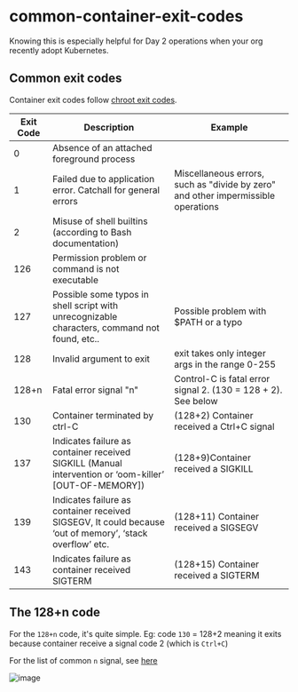 # common-container-exit-codes

Knowing this is especially helpful for Day 2 operations when your org recently adopt Kubernetes.

## Common exit codes

Container exit codes follow [chroot exit codes](https://tldp.org/LDP/abs/html/exitcodes.html).


| Exit Code | Description                                                                                              | Example                                                                           |
|-----------|----------------------------------------------------------------------------------------------------------|-----------------------------------------------------------------------------------|
|     0     | Absence of an attached foreground process                                                                |                                                                                   |
|     1     | Failed due to application error. Catchall for general errors                                             | Miscellaneous errors, such as "divide by zero" and other impermissible operations |
|     2     | Misuse of shell builtins (according to Bash documentation)                                               |                                                                                   |
|    126    | Permission problem or command is not executable                                                          |                                                                                   |
|    127    | Possible some typos in shell script with unrecognizable characters, command not found, etc..             | Possible problem with $PATH or a typo                                             |
|    128    | Invalid argument to exit                                                                                 | exit takes only integer args in the range 0-255                                   |
|   128+n   | Fatal error signal "n"                                                                                   | Control-C is fatal error signal 2. (130 = 128 + 2). See below                     |
|    130    | Container terminated by ctrl-C                                                                           | (128+2) Container received a Ctrl+C signal                                                                                   |
|    137    | Indicates failure as container received SIGKILL (Manual intervention or ‘oom-killer’ [OUT-OF-MEMORY])    | (128+9)Container received a SIGKILL                                               |
|    139    | Indicates failure as container received SIGSEGV, It could because ‘out of memory’, ‘stack overflow’ etc. | (128+11) Container received a SIGSEGV                                             |
|    143    | Indicates failure as container received SIGTERM                                                          | (128+15) Container received a SIGTERM                                             |

## The 128+n code

For the `128+n` code, it's quite simple. Eg: code `130` = 128+2 meaning it exits because container receive a signal code 2 (which is `Ctrl+C`)

For the list of common `n` signal, see [here](https://www.man7.org/linux/man-pages/man7/signal.7.html)

![image](https://user-images.githubusercontent.com/627278/145429500-e9d7ca8e-8929-4283-8b79-a1af8043f3c4.png)

